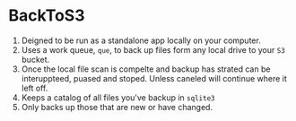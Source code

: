 # BackToS3

1. Deigned to be run as a standalone app locally on your computer.
2. Uses a work queue, `que`, to back up files form any local drive to your `S3` bucket.
3. Once the local file scan is compelte and backup has strated can be interuppteed, puased and stoped. Unless caneled will continue where it left off.
4. Keeps a catalog of all files you've backup in `sqlite3`
3. Only backs up those that are new or have changed.
   

